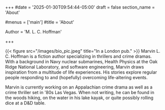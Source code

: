 +++
#date = '2025-01-30T09:54:44-05:00'
draft = false
section_name = 'About'

#menus = ['main']
#title = 'About'

Author = 'M. L. C. Hoffman'

+++

{{< figure src="/images/bio_pic.jpeg" title="In a London pub." >}} Marvin L. C. Hoffman is a fiction author specializing in thrillers and crime dramas. With a background in Navy nuclear submarines, Health Physics at the Oak Ridge National Laboratory, and software engineering, Marvin draws inspiration from a multitude of life experiences. His stories explore regular people responding to and (hopefully) overcoming life-altering events.



Marvin is currently working on an Appalachian crime drama as well as a crime thriller set in '80s Las Vegas. When not writing, he can be found in the woods hiking, on the water in his lake kayak, or quite possibly rolling dice at a D&D table.

